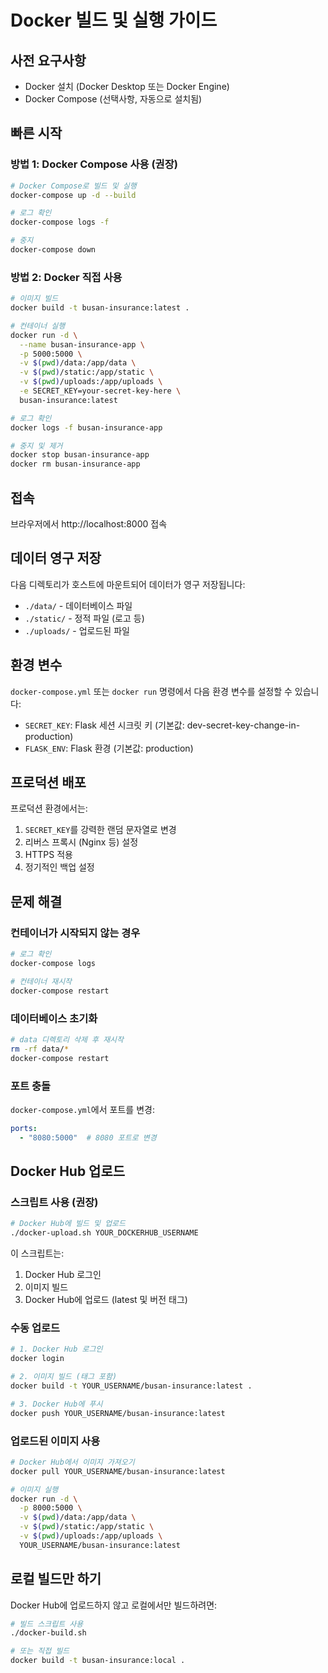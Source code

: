 # Docker 빌드 및 실행 가이드

## 사전 요구사항
- Docker 설치 (Docker Desktop 또는 Docker Engine)
- Docker Compose (선택사항, 자동으로 설치됨)

## 빠른 시작

### 방법 1: Docker Compose 사용 (권장)

```bash
# Docker Compose로 빌드 및 실행
docker-compose up -d --build

# 로그 확인
docker-compose logs -f

# 중지
docker-compose down
```

### 방법 2: Docker 직접 사용

```bash
# 이미지 빌드
docker build -t busan-insurance:latest .

# 컨테이너 실행
docker run -d \
  --name busan-insurance-app \
  -p 5000:5000 \
  -v $(pwd)/data:/app/data \
  -v $(pwd)/static:/app/static \
  -v $(pwd)/uploads:/app/uploads \
  -e SECRET_KEY=your-secret-key-here \
  busan-insurance:latest

# 로그 확인
docker logs -f busan-insurance-app

# 중지 및 제거
docker stop busan-insurance-app
docker rm busan-insurance-app
```

## 접속

브라우저에서 http://localhost:8000 접속

## 데이터 영구 저장

다음 디렉토리가 호스트에 마운트되어 데이터가 영구 저장됩니다:
- `./data/` - 데이터베이스 파일
- `./static/` - 정적 파일 (로고 등)
- `./uploads/` - 업로드된 파일

## 환경 변수

`docker-compose.yml` 또는 `docker run` 명령에서 다음 환경 변수를 설정할 수 있습니다:

- `SECRET_KEY`: Flask 세션 시크릿 키 (기본값: dev-secret-key-change-in-production)
- `FLASK_ENV`: Flask 환경 (기본값: production)

## 프로덕션 배포

프로덕션 환경에서는:
1. `SECRET_KEY`를 강력한 랜덤 문자열로 변경
2. 리버스 프록시 (Nginx 등) 설정
3. HTTPS 적용
4. 정기적인 백업 설정

## 문제 해결

### 컨테이너가 시작되지 않는 경우
```bash
# 로그 확인
docker-compose logs

# 컨테이너 재시작
docker-compose restart
```

### 데이터베이스 초기화
```bash
# data 디렉토리 삭제 후 재시작
rm -rf data/*
docker-compose restart
```

### 포트 충돌
`docker-compose.yml`에서 포트를 변경:
```yaml
ports:
  - "8080:5000"  # 8080 포트로 변경
```

## Docker Hub 업로드

### 스크립트 사용 (권장)

```bash
# Docker Hub에 빌드 및 업로드
./docker-upload.sh YOUR_DOCKERHUB_USERNAME
```

이 스크립트는:
1. Docker Hub 로그인
2. 이미지 빌드
3. Docker Hub에 업로드 (latest 및 버전 태그)

### 수동 업로드

```bash
# 1. Docker Hub 로그인
docker login

# 2. 이미지 빌드 (태그 포함)
docker build -t YOUR_USERNAME/busan-insurance:latest .

# 3. Docker Hub에 푸시
docker push YOUR_USERNAME/busan-insurance:latest
```

### 업로드된 이미지 사용

```bash
# Docker Hub에서 이미지 가져오기
docker pull YOUR_USERNAME/busan-insurance:latest

# 이미지 실행
docker run -d \
  -p 8000:5000 \
  -v $(pwd)/data:/app/data \
  -v $(pwd)/static:/app/static \
  -v $(pwd)/uploads:/app/uploads \
  YOUR_USERNAME/busan-insurance:latest
```

## 로컬 빌드만 하기

Docker Hub에 업로드하지 않고 로컬에서만 빌드하려면:

```bash
# 빌드 스크립트 사용
./docker-build.sh

# 또는 직접 빌드
docker build -t busan-insurance:local .
```

